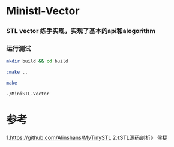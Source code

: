 # Ministl-Vector
### STL vector 练手实现，实现了基本的api和alogorithm
### 运行测试

```sh
mkdir build && cd build

cmake ..

make

./MiniSTL-Vector
```

# 参考
1.https://github.com/Alinshans/MyTinySTL
2.《STL源码剖析》 侯捷
